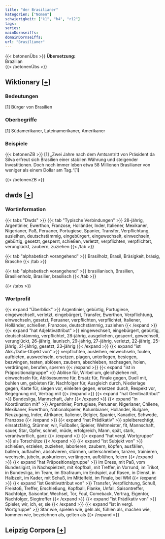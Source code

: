 ```yaml
---
title: "der Brasilianer"
kategorien: ["Nomen"]
schwierigkeit: ["k1", "h4", "r12"]
tags:
series:
mainDornseiffs:
domainDornseiffs:
url: "Brasilianer"
---
```


{{< betonenÜbs >}}
**Übersetzung:**  
Brazilian  
{{< /betonenÜbs >}}

## Wiktionary [[+](https://de.wiktionary.org/wiki/Brasilianer)]

### Bedeutungen
[1] Bürger von Brasilien  

### Oberbegriffe
[1] Südamerikaner, Lateinamerikaner, Amerikaner  

### Beispiele
{{< betonenZB >}}
[1] „Zwei Jahre nach dem Amtsantritt von Präsident da Silva erfreut sich Brasilien einer stabilen Währung und steigender Investitionen. Doch noch immer leben etwa 58 Millionen Brasilianer von weniger als einem Dollar am Tag.“[1]  

{{< /betonenZB >}}


## dwds [[+](https://www.dwds.de/wb/Brasilianer)]

### Wortinformation
{{< tabs "Dwds" >}}
{{< tab "Typische Verbindungen" >}}
28-jährig, Argentinier, Ewerthon, Franzose, Holländer, Inder, Italiener, Mexikaner, Nigerianer, Paß, Peruaner, Portugiese, Spanier, Transfer, Verpflichtung, ausleihen, deutschstämmig, eingebürgert, eingewechselt, einwechseln, gebürtig, gesetzt, gesperrt, schießen, verletzt, verpflichten, verpflichtet, verunglückt, zaubern, zuziehen
{{< /tab >}}

{{< tab "alphabetisch vorangehend" >}}
Brasilholz, Brasil, Bräsigkeit, bräsig, Brasche
{{< /tab >}}

{{< tab "alphabetisch vorangehend" >}}
brasilianisch, Brasilien, Brasilienholz, Brasilier, brasilisch
{{< /tab >}}

{{< /tabs >}}

### Wortprofil
{{< expand "Überblick" >}} Argentinier, gebürtig, Portugiese, eingewechselt, verletzt, eingebürgert, Transfer, Ewerthon, Verpflichtung, einwechseln, gesetzt, Peruaner, verpflichten, verpflichtet, Italiener, Holländer, schießen, Franzose, deutschstämmig, zuziehen {{< /expand >}}
{{< expand "hat Adjektivattribut" >}} eingewechselt, eingebürgert, gebürtig, deutschstämmig, verpflichtet, 28-jährig, ausgeliehen, gesperrt, gewechselt, verunglückt, 26-jährig, launisch, 29-jährig, 27-jährig, verletzt, 22-jährig, 25-jährig, 21-jährig, gesetzt, 23-jährig {{< /expand >}}
{{< expand "ist Akk./Dativ-Objekt von" >}} verpflichten, ausleihen, einwechseln, foulen, aufbieten, auswechseln, ersetzen, plagen, unterliegen, besiegen, bezwingen, testen, ablösen, zaubern, abschieben, nachsagen, holen, verdrängen, berufen, sperren {{< /expand >}}
{{< expand "ist in Präpositionalgruppe" >}} Ablöse für, Wirbel um, gleichziehen mit, einwechseln für, Ablösesumme für, Ersatz für, Finale gegen, Duell mit, buhlen um, gebieten für, Nachfolger für, Ausgleich durch, Niederlage gegen, Karte für, siegen vor, einleiten gegen, ersetzen durch, Respekt vor, Begegnung mit, Vertrag mit {{< /expand >}}
{{< expand "hat Genitivattribut" >}} Bundesliga, Mannschaft, Jahr {{< /expand >}}
{{< expand "in Koordination mit" >}} Argentinier, Portugiese, Peruaner, Nigerianer, Chilene, Mexikaner, Ewerthon, Nationalspieler, Kolumbianer, Holländer, Bulgare, Neuzugang, Inder, Afrikaner, Italiener, Belgier, Spanier, Kanadier, Schwede, Franzose {{< /expand >}}
{{< expand "hat Prädikativ" >}} spielberechtigt, einsatzfähig, Stürmer, wir, Fußballer, Spieler, Weltmeister, fit, Mannschaft, sauer, Star, Opfer, schnell, müde, erfolgreich, Mann, spät, stark, verantwortlich, ganz {{< /expand >}}
{{< expand "hat vergl. Wortgruppe" >}} als Torschütze {{< /expand >}}
{{< expand "ist Subjekt von" >}} schießen, erzielen, zuziehen, laborieren, zaubern, köpfen, ausfällen, ballern, auflaufen, absolvieren, stürmen, unterschreiben, tanzen, trainieren, wechseln, jubeln, auskurieren, verlängern, aufblühen, feiern {{< /expand >}}
{{< expand "hat Präpositionalgruppe" >}} im Dress, mit Paß, vom Bundesligist, in Nachspielzeit, mit Kopfball, mit Treffer, in Vorrund, im Trikot, in Bundesliga, im Team, im Strafraum, im Endspiel, auf Rasen, in Dienst, in Halbzeit, im Kader, mit Schuß, im Mittelfeld, im Finale, bei WM {{< /expand >}}
{{< expand "ist Genitivattribut von" >}} Transfer, Verpflichtung, Schuß, Freistoß, Treffer, Erschießung, Kopfball, Flanke, Unfall, Saisontreffer, Nachfolge, Saisontor, Wechsel, Tor, Foul, Comeback, Vertrag, Eigentor, Nachfolger, Siegtreffer {{< /expand >}}
{{< expand "ist Prädikativ von" >}} Spieler, wir, ich, er, sie {{< /expand >}}
{{< expand "ist in vergl. Wortgruppe" >}} Star wie, spielen wie, geln als, fühlen als, machen wie, kommen wie, bezeichnen als, gelten als {{< /expand >}}

## Leipzig Corpora [[+](https://corpora.uni-leipzig.de/en/res?word=Brasilianer&corpusId=deu_newscrawl-public_2018)]

